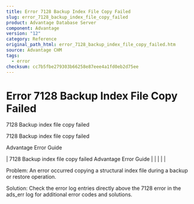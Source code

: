 ```yaml
---
title: Error 7128 Backup Index File Copy Failed
slug: error_7128_backup_index_file_copy_failed
product: Advantage Database Server
component: Advantage
version: "12"
category: Reference
original_path_html: error_7128_backup_index_file_copy_failed.htm
source: Advantage CHM
tags:
  - error
checksum: cc7b5fbe279303b66258e87eee4a1fd0eb2d75ee
---
```


# Error 7128 Backup Index File Copy Failed

7128 Backup index file copy failed

7128 Backup index file copy failed

Advantage Error Guide

| 7128 Backup index file copy failed  Advantage Error Guide |  |  |  |  |

Problem: An error occurred copying a structural index file during a backup or restore operation.

Solution: Check the error log entries directly above the 7128 error in the ads\_err log for additional error codes and solutions.
